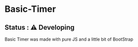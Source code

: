 # Basic-Timer

## Status : ⚠️ Developing

Basic Timer was made with pure JS and a little bit of BootStrap

